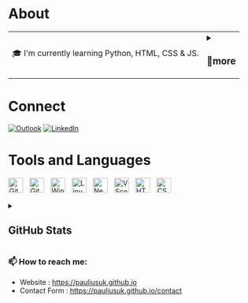 # About
<table>
    <tr>
  <td valign="center">
    🎓 I'm currently learning Python, HTML, CSS & JS.<br>
      <td><details><summary><h3>📖more</h3></summary>
404 Not Found<br> The resource requested could not be found...<br><br>
      </td>
</tr>
</table>

#  Connect
[![Outlook](https://img.shields.io/badge/Microsoft_Outlook-0078D4?style=for-the-badge&logo=microsoft-outlook&logoColor=white)](mailto:pauliusinbox@outlook.com)
[![LinkedIn](https://img.shields.io/badge/linkedin-%230077B5.svg?style=for-the-badge&logo=linkedin&logoColor=white)](https://linkedin.com/in/paulius-jon/)


# Tools and Languages
<img align="left" alt="GitHub" width="30px" style="padding-right:10px;" src="https://github.githubassets.com/assets/apple-touch-icon-144x144-b882e354c005.png" />
<img align="left" alt="Git" width="30px" style="padding-right:10px;" src="https://cdn.jsdelivr.net/gh/devicons/devicon/icons/git/git-original.svg" />
<img align="left" alt="Windows" width="30px" style="padding-right:10px;" src="https://cdn.jsdelivr.net/gh/devicons/devicon/icons/windows8/windows8-original.svg" />
<img align="left" alt="Linux" width="30px" style="padding-right:10px;" src="https://cdn.jsdelivr.net/gh/devicons/devicon/icons/linux/linux-original.svg" />
<img align="left" alt="Neovim" width="30px" style="padding-right:10px;" src="https://cdn.jsdelivr.net/gh/devicons/devicon@latest/icons/neovim/neovim-original.svg" />
<img align="left" alt="VScode" width="30px" style="padding-right:10px;" src="https://cdn.jsdelivr.net/gh/devicons/devicon@latest/icons/vscode/vscode-original.svg" />
<img align="left" alt="HTML" width="30px" style="padding-right:10px;" src="https://cdn.jsdelivr.net/gh/devicons/devicon/icons/html5/html5-plain-wordmark.svg" />
<img align="left" alt="CSS" width="30px" style="padding-right:10px;" src="https://cdn.jsdelivr.net/gh/devicons/devicon@latest/icons/css3/css3-original.svg" />


<br><br>

<details><summary><h2>GitHub Stats</h2></summary>
<div align="center"><img width="38%" src="https://github-readme-stats.vercel.app/api/top-langs?username=paulobox&show_icons=true&theme=highcontrast&locale=en&layout=compact&hide_border=true" alt="#top-langs" /> 
<img width="48%" src="https://github-readme-stats.vercel.app/api?username=paulobox&show_icons=true&theme=highcontrast&locale=en&hide_border=true" alt="#github-stats" />
<img width="48%" src="https://github-readme-streak-stats.herokuapp.com/?user=paulobox&theme=highcontrast&hide_border=true" alt="#streak-stats" />
</details></div>

### 📫 How to reach me:
  - Website   : <https://pauliusuk.github.io>
  - Contact Form   : <https://pauliusuk.github.io/contact>

<br>









